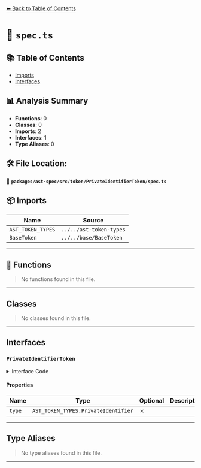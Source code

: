 [⬅️ Back to Table of Contents](../../../../../index.md)

# 📄 `spec.ts`

## 📚 Table of Contents

- [Imports](#imports)
- [Interfaces](#interfaces)

## 📊 Analysis Summary

- **Functions**: 0
- **Classes**: 0
- **Imports**: 2
- **Interfaces**: 1
- **Type Aliases**: 0

## 🛠️ File Location:
📂 **`packages/ast-spec/src/token/PrivateIdentifierToken/spec.ts`**

## 📦 Imports

| Name | Source |
|------|--------|
| `AST_TOKEN_TYPES` | `../../ast-token-types` |
| `BaseToken` | `../../base/BaseToken` |


---

## 🔧 Functions

> No functions found in this file.


---

## Classes

> No classes found in this file.


---

## Interfaces

### `PrivateIdentifierToken`

<details><summary>Interface Code</summary>

```ts
export interface PrivateIdentifierToken extends BaseToken {
  type: AST_TOKEN_TYPES.PrivateIdentifier;
}
```
</details>

#### Properties

| Name | Type | Optional | Description |
|------|------|----------|-------------|
| `type` | `AST_TOKEN_TYPES.PrivateIdentifier` | ✗ |  |


---

## Type Aliases

> No type aliases found in this file.


---